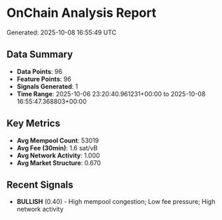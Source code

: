 # OnChain Analysis Report
Generated: 2025-10-08 16:55:49 UTC

## Data Summary
- **Data Points**: 96
- **Feature Points**: 96
- **Signals Generated**: 1
- **Time Range**: 2025-10-06 23:20:40.961231+00:00 to 2025-10-08 16:55:47.368803+00:00

## Key Metrics
- **Avg Mempool Count**: 53019
- **Avg Fee (30min)**: 1.6 sat/vB
- **Avg Network Activity**: 1.000
- **Avg Market Structure**: 0.670

## Recent Signals
- **BULLISH** (0.40) - High mempool congestion; Low fee pressure; High network activity
